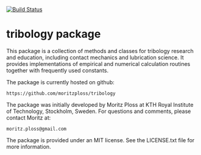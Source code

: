 [![Build Status](https://travis-ci.org/moritzploss/tribology.svg?branch=master.png)](https://travis-ci.org/moritzploss/tribology.svg?branch=master)

# tribology package
This package is a collection of methods and classes for tribology
research and education, including contact mechanics and lubrication
science. It provides implementations of empirical and numerical
calculation routines together with frequently used constants.

The package is currently hosted on github:

    https://github.com/moritzploss/tribology

The package was initially developed by Moritz Ploss at KTH Royal
Institute of Technology, Stockholm, Sweden. For questions and comments,
please contact Moritz at:

    moritz.ploss@gmail.com

The package is provided under an MIT license. See the LICENSE.txt file
for more information.
